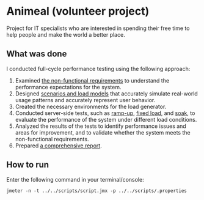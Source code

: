 # Animeal (volunteer project)
Project for IT specialists who are interested in spending their free time to help people and make the world a better place.

## What was done
I conducted full-cycle performance testing using the following approach:
1. Examined [the non-functional requirements](https://github.com/tuhuzbayeu/animeal/blob/main/docs/Performance_Testing_Strategy.docx) to understand the performance expectations for the system.
2. Designed [scenarios and load models](https://github.com/tuhuzbayeu/animeal/tree/main/scripts) that accurately simulate real-world usage patterns and accurately represent user behavior.
3. Created the necessary environments for the load generator.
4. Conducted server-side tests, such as [ramp-up](https://github.com/tuhuzbayeu/animeal/tree/main/results/rampup), [fixed load](https://github.com/tuhuzbayeu/animeal/tree/main/results/load), and [soak](https://github.com/tuhuzbayeu/animeal/tree/main/results/longivity), to evaluate the performance of the system under different load conditions.
5. Analyzed the results of the tests to identify performance issues and areas for improvement, and to validate whether the system meets the non-functional requirements.
6. Prepared [a comprehensive report](https://github.com/tuhuzbayeu/animeal/blob/main/docs/Performance_Testing_Report.docx).


## How to run
Enter the following command in your terminal/console:
```
jmeter -n -t ../../scripts/script.jmx -p ../../scripts/.properties
```
